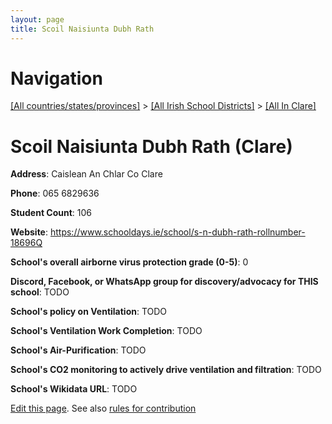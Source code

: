 ```yaml
---
layout: page
title: Scoil Naisiunta Dubh Rath
---
```

# Navigation

[[All countries/states/provinces]](../../..) > [[All Irish School Districts]](../..) > [[All In Clare]](..)

# Scoil Naisiunta Dubh Rath (Clare)

**Address**: Caislean An Chlar Co Clare

**Phone**: 065 6829636

**Student Count**: 106

**Website**: <https://www.schooldays.ie/school/s-n-dubh-rath-rollnumber-18696Q>

**School's overall airborne virus protection grade (0-5)**: 0

**Discord, Facebook, or WhatsApp group for discovery/advocacy for THIS school**: TODO

**School's policy on Ventilation**: TODO

**School's Ventilation Work Completion**: TODO

**School's Air-Purification**: TODO

**School's CO2 monitoring to actively drive ventilation and filtration**: TODO

**School's Wikidata URL**: TODO


[Edit this page](https://github.com/ventilate-schools/Ireland/edit/main/./Clare/Scoil_Naisiunta_Dubh_Rath.md). See also [rules for contribution](../../../contribution-rules/)